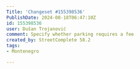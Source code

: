 ```yaml
---
Title: 'Changeset #155398536'
PublishDate: 2024-08-18T06:47:10Z
id: 155398536
user: Dušan Trojanović
comment: Specify whether parking requires a fee
created_by: StreetComplete 58.2
tags:
- Montenegro

---
```

